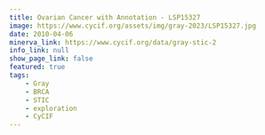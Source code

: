 ```yaml
---
title: Ovarian Cancer with Annotation - LSP15327
image: https://www.cycif.org/assets/img/gray-2023/LSP15327.jpg
date: 2010-04-06
minerva_link: https://www.cycif.org/data/gray-stic-2
info_link: null
show_page_link: false
featured: true
tags:
    - Gray
    - BRCA
    - STIC
    - exploration
    - CyCIF
---
```

